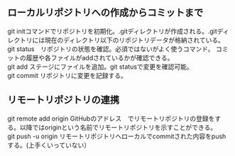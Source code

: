 ##  ローカルリポジトリへの作成からコミットまで
git initコマンドでリポジトリを初期化。.gitディレクトリが作成される。.gitディレクトリには現在のディレクトリ以下のリポジトリデータが格納されている。  
git status　リポジトリの状態を確認。必須ではないがよく使うコマンド。 コミットの履歴や各ファイルがaddされているかが確認できる。  
git add ステージにファイルを追加。git statusで変更を確認可能。  
git commit リポジトリに変更を記録する。

##  リモートリポジトリの連携
git remote add origin GitHubのアドレス　でリモートリポジトリの登録をする。以降ではoriginという名前でリモートリポジトリを示すことができる。  
git push -u origin リモートリポジトリへローカルでcommitされた内容をpushする。(上手くいっていない）

